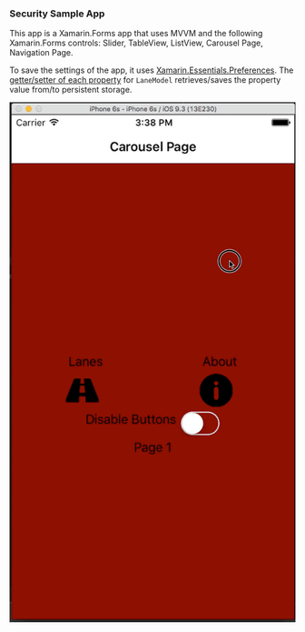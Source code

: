 ### Security Sample App
This app is a Xamarin.Forms app that uses MVVM and the following Xamarin.Forms controls: Slider, TableView, ListView, Carousel Page, Navigation Page.

 To save the settings of the app, it uses [Xamarin.Essentials.Preferences](https://docs.microsoft.com/xamarin/essentials/preferences?WT.mc_id=none-github-bramin). The [getter/setter of each property](https://github.com/brminnick/SecuritySampleApp/blob/master/SecuritySampleApp/Models/LaneModel.cs) for `LaneModel` retrieves/saves the property value from/to persistent storage.

![Sample Gif](./Screenshots/iOS.gif)
